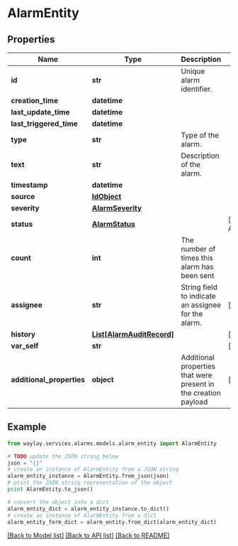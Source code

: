 # AlarmEntity


## Properties

Name | Type | Description | Notes
------------ | ------------- | ------------- | -------------
**id** | **str** | Unique alarm identifier. | 
**creation_time** | **datetime** |  | 
**last_update_time** | **datetime** |  | 
**last_triggered_time** | **datetime** |  | 
**type** | **str** | Type of the alarm. | 
**text** | **str** | Description of the alarm. | 
**timestamp** | **datetime** |  | 
**source** | [**IdObject**](IdObject.md) |  | 
**severity** | [**AlarmSeverity**](AlarmSeverity.md) |  | 
**status** | [**AlarmStatus**](AlarmStatus.md) |  | [default to AlarmStatus.ACTIVE]
**count** | **int** | The number of times this alarm has been sent | 
**assignee** | **str** | String field to indicate an assignee for the alarm. | [optional] 
**history** | [**List[AlarmAuditRecord]**](AlarmAuditRecord.md) |  | [optional] 
**var_self** | **str** |  | [optional] 
**additional_properties** | **object** | Additional properties that were present in the creation payload | [optional] 

## Example

```python
from waylay.services.alarms.models.alarm_entity import AlarmEntity

# TODO update the JSON string below
json = "{}"
# create an instance of AlarmEntity from a JSON string
alarm_entity_instance = AlarmEntity.from_json(json)
# print the JSON string representation of the object
print AlarmEntity.to_json()

# convert the object into a dict
alarm_entity_dict = alarm_entity_instance.to_dict()
# create an instance of AlarmEntity from a dict
alarm_entity_form_dict = alarm_entity.from_dict(alarm_entity_dict)
```
[[Back to Model list]](../README.md#documentation-for-models) [[Back to API list]](../README.md#documentation-for-api-endpoints) [[Back to README]](../README.md)


